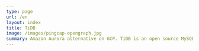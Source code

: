 ```yaml
---
type: page
url: /en
layout: index
title: TiDB
image: /images/pingcap-opengraph.jpg
summary: Amazon Aurora alternative on GCP. TiDB is an open source MySQL-compatible distributed database that handles hybrid transactional and analytical processing (HTAP) workloads and can empower Amazon Aurora users with an HTAP database.
---
```

